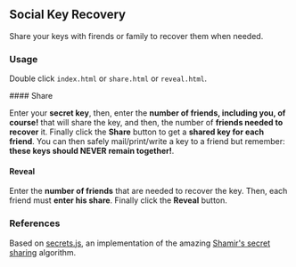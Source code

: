 ## Social Key Recovery

Share your keys with firends or family to recover them when needed.

### Usage

Double click `index.html` or `share.html` or `reveal.html`.

#### Share

Enter your **secret key**, then, enter the **number of friends, including you, of course!** that will share the key, and then, the number of **friends needed to recover** it. Finally click the **Share** button to get a **shared key for each friend**. You can then safely mail/print/write a key to a friend but remember: **these keys should NEVER remain together!**.

#### Reveal

Enter the **number of friends** that are needed to recover the key. Then, each friend must **enter his share**. Finally click the **Reveal** button.

### References

Based on [secrets.js](https://github.com/grempe/secrets.js), an implementation of the amazing [Shamir's secret sharing](https://en.wikipedia.org/wiki/Shamir's_Secret_Sharing) algorithm.